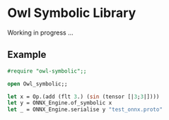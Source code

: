 # Owl Symbolic Library

Working in progress ...

## Example 


```ocaml
#require "owl-symbolic";;

open Owl_symbolic;; 

let x = Op.(add (flt 3.) (sin (tensor [|3;3|])))
let y = ONNX_Engine.of_symbolic x
let _ = ONNX_Engine.serialise y "test_onnx.proto"
```

